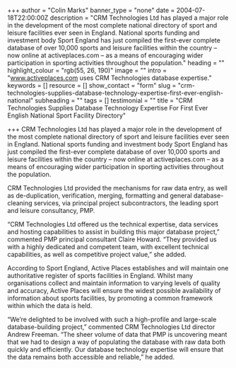 +++
author = "Colin Marks"
banner_type = "none"
date = 2004-07-18T22:00:00Z
description = "CRM Technologies Ltd has played a major role in the development of the most complete national directory of sport and leisure facilities ever seen in England. National sports funding and investment body Sport England has just compiled the first-ever complete database of over 10,000 sports and leisure facilities within the country – now online at activeplaces.com – as a means of encouraging wider participation in sporting activities throughout the population."
heading = ""
highlight_colour = "rgb(55, 26, 190)"
image = ""
intro = "www.activeplaces.com uses CRM Technologies database expertise."
keywords = []
resource = []
show_contact = "form"
slug = "crm-technologies-supplies-database-technology-expertise-first-ever-english-national"
subheading = ""
tags = []
testimonial = ""
title = "CRM Technologies Supplies Database Technology Expertise For First Ever English National Sport Facility Directory"

+++
CRM Technologies Ltd has played a major role in the development of the most complete national directory of sport and leisure facilities ever seen in England. National sports funding and investment body Sport England has just compiled the first-ever complete database of over 10,000 sports and leisure facilities within the country – now online at activeplaces.com – as a means of encouraging wider participation in sporting activities throughout the population.

CRM Technologies Ltd provided the mechanisms for raw data entry, as well as de-duplication, verification, merging, formatting and general database-cleaning services, via principal project subcontractors, the leading sport and leisure consultancy, PMP.

“CRM Technologies Ltd offered us the technical expertise, data services and hosting capabilities to assist in building this major database project,” commented PMP principal consultant Claire Howard. “They provided us with a highly dedicated and competent team, with excellent technical capabilities, as well as competitive project value,” she added.

According to Sport England, Active Places establishes and will maintain one authoritative register of sports facilities in England. Whilst many organisations collect and maintain information to varying levels of quality and accuracy, Active Places will ensure the widest possible availability of information about sports facilities, by promoting a common framework within which the data is held.

“We’re delighted to be involved with such a high-profile and large-scale database-building project,” commented CRM Technologies Ltd director Andrew Freeman. “The sheer volume of data that PMP is uncovering meant that we had to design a way of populating the database with raw data both quickly and efficiently. Our database technology expertise will ensure that the data remains both accessible and reliable,” he added.